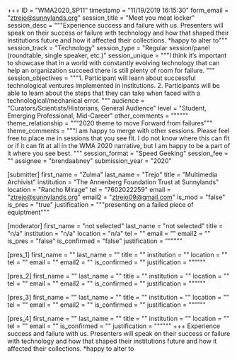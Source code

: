 +++
ID = "WMA2020_SP11"
timestamp = "11/19/2019 16:15:30"
form_email = "ztrejo@sunnylands.org"
session_title = "Meet you meat locker"
session_desc = """Experience success and failure with us. Presenters will speak on their success or failure with technology and how that shaped their institutions future and how it affected their collections.
*happy to alter to"""
session_track = "Technology"
session_type = "Regular session/panel (roundtable, single speaker, etc.)"
session_unique = """I think it’s important to showcase that in a world with constantly evolving technology that can help an organization succeed there is still plenty of room for failure. """
session_objectives = """1.	Participant will learn about successful technological ventures implemented in institutions.
2.	Participants will be able to learn about the steps that they can take when faced with a technological/mechanical error.
"""
audience = "Curators/Scientists/Historians, General Audience"
level = "Student, Emerging Professional, Mid-Career"
other_comments = """"""
theme_relationship = """2020 theme to move Forward from failures"""
theme_comments = """I am happy to merge with other sessions. Please feel free to place me in sessions that you see fit. I do not know where this can fit or if it can fit at all in the WMA 2020 narrative, but I am happy to be a part of it where you see best. """
session_format = "Speed Geeking"
session_fee = ""
assignee = "brendaabney"
submission_year = "2020"

[submitter]
first_name = "Zulma"
last_name = "Trejo"
title = "Multimedia Archivist"
institution = "The Annenberg Foundation Trust at Sunnylands"
location = "Rancho Mirage"
tel = "7602022259"
email = "ztrejo@sunnylands.org"
email2 = "ztrejo09@gmail.com"
is_mod = "false"
is_pres = "true"
justification = """presenting on a failed piece of equiptment"""

[moderator]
first_name = "not selected"
last_name = "not selected"
title = "n/a"
institution = "n/a"
location = "n/a"
tel = ""
email = ""
email2 = ""
is_pres = "false"
is_confirmed = "false"
justification = """"""

[pres_1]
first_name = ""
last_name = ""
title = ""
institution = ""
location = ""
tel = ""
email = ""
email2 = ""
is_confirmed = ""
justification = """"""

[pres_2]
first_name = ""
last_name = ""
title = ""
institution = ""
location = ""
tel = ""
email = ""
email2 = ""
is_confirmed = ""
justification = """"""

[pres_3]
first_name = ""
last_name = ""
title = ""
institution = ""
location = ""
tel = ""
email = ""
email2 = ""
is_confirmed = ""
justification = """"""

[pres_4]
first_name = ""
last_name = ""
title = ""
institution = ""
location = ""
tel = ""
email = ""
is_confirmed = ""
justification = """"""
+++
Experience success and failure with us. Presenters will speak on their success or failure with technology and how that shaped their institutions future and how it affected their collections.
*happy to alter to
